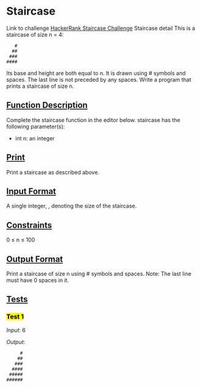 # Staircase

Link to challenge [HackerRank Staircase Challenge](https://www.hackerrank.com/challenges/staircase/problem?isFullScreen=true)
Staircase detail
This is a staircase of size n = 4:

```
   #
  ##
 ###
####
```

Its base and height are both equal to n. It is drawn using # symbols and spaces. The last line is not preceded by any spaces.
Write a program that prints a staircase of size n.

## **<u>Function Description</u>**

Complete the staircase function in the editor below.
staircase has the following parameter(s):

- int n: an integer

## **<u>Print</u>**

Print a staircase as described above.

## **<u>Input Format</u>**

A single integer, , denoting the size of the staircase.

## **<u>Constraints</u>**

0 ≤ n ≤ 100

## **<u>Output Format</u>**

Print a staircase of size n using # symbols and spaces.
Note: The last line must have 0 spaces in it.

## **<u>Tests</u>**

### **<mark>Test 1</mark>**

_Input_: 6

_Output_:

```
     #
    ##
   ###
  ####
 #####
######
```
